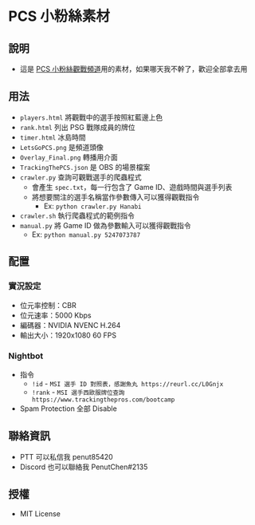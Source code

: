 # PCS 小粉絲素材

## 說明
+ 這是 [PCS 小粉絲觀戰頻道](https://twitch.tv/pcs_fan/)用的素材，如果哪天我不幹了，歡迎全部拿去用

## 用法
+ `players.html` 將觀戰中的選手按照紅藍邊上色
+ `rank.html` 列出 PSG 戰隊成員的牌位
+ `timer.html` 冰島時間
+ `LetsGoPCS.png` 是頻道頭像
+ `Overlay_Final.png` 轉播用介面
+ `TrackingThePCS.json` 是 OBS 的場景檔案
+ `crawler.py` 查詢可觀戰選手的爬蟲程式
    + 會產生 `spec.txt`，每一行包含了 Game ID、遊戲時間與選手列表
    + 將想要關注的選手名稱當作參數傳入可以獲得觀戰指令
        + Ex: `python crawler.py Hanabi`
+ `crawler.sh` 執行爬蟲程式的範例指令
+ `manual.py` 將 Game ID 做為參數輸入可以獲得觀戰指令
    + Ex: `python manual.py 5247073787`

## 配置
### 實況設定
+ 位元率控制：CBR
+ 位元速率：5000 Kbps
+ 編碼器：NVIDIA NVENC H.264
+ 輸出大小：1920x1080 60 FPS

### Nightbot
+ 指令
    + `!id` - `MSI 選手 ID 對照表，感謝魚丸 https://reurl.cc/L0Gnjx`
    + `!rank` - `MSI 選手西歐服牌位查詢 https://www.trackingthepros.com/bootcamp`
+ Spam Protection 全部 Disable

## 聯絡資訊
+ PTT 可以私信我 penut85420
+ Discord 也可以聯絡我 PenutChen#2135

## 授權
+ MIT License
